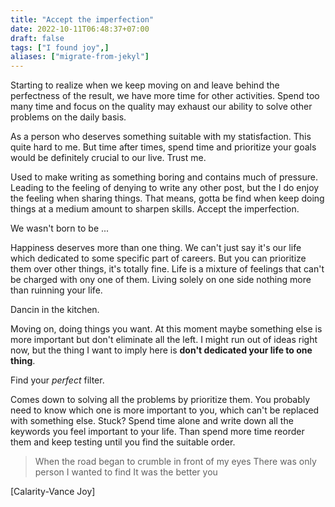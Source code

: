 ```yaml
---
title: "Accept the imperfection"
date: 2022-10-11T06:48:37+07:00
draft: false
tags: ["I found joy",]
aliases: ["migrate-from-jekyl"]
---
```


Starting to realize when we keep moving on and leave behind the perfectness of the result, we have more time for other activities. Spend too many time and focus on the quality may exhaust our ability to solve other problems on the daily basis. 
<!--more-->

As a person who deserves something suitable with my statisfaction. This quite hard to me. But time after times, spend time and prioritize your goals would be definitely crucial to our live. Trust me. 

Used to make writing as something boring and contains much of pressure. Leading to the feeling of denying to write any other post, but the I do enjoy the feeling when sharing things. That means, gotta be find when keep doing things at a medium amount to sharpen skills. Accept the imperfection. 

We wasn't born to be ...

Happiness deserves more than one thing. We can't just say it's our life which dedicated to some specific part of careers. But you can prioritize them over other things, it's totally fine. Life is a mixture of feelings that can't be charged with ony one of them. Living solely on one side nothing more than ruinning your life. 

Dancin in the kitchen. 

Moving on, doing things you want. At this moment maybe something else is more important but don't eliminate all the left. I might run out of ideas right now, but the thing I want to imply here is **don't dedicated your life to one thing**. 

Find your *perfect* filter.

Comes down to solving all the problems by prioritize them. You probably need to know which one is more important to you, which can't be replaced with something else. Stuck? Spend time alone and write down all the keywords you feel important to your life. Than spend more time reorder them and keep testing until you find the suitable order. 

>When the road began to crumble in front of my eyes 
There was only person I wanted to find
It was the better you

[Calarity-Vance Joy]